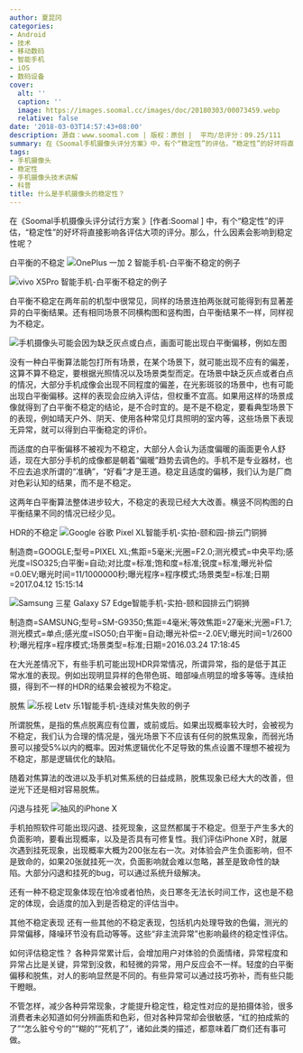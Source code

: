 ```yaml
---
author: 夏昆冈
categories:
- Android
- 技术
- 移动数码
- 智能手机
- iOS
- 数码设备
cover:
  alt: ''
  caption: ''
  image: https://images.soomal.cc/images/doc/20180303/00073459.webp
  relative: false
date: '2018-03-03T14:57:43+08:00'
description: 源自：www.soomal.com | 版权：原创 |  平均/总评分：09.25/111
summary: 在《Soomal手机摄像头评分方案》中，有个“稳定性”的评估，“稳定性”的好坏将直接影响各评估大项的评分。那么，什么因素会影响到稳定性呢？
tags:
- 手机摄像头
- 稳定性
- 手机摄像头技术讲解
- 科普
title: 什么是手机摄像头的稳定性？
---
```


在《Soomal手机摄像头评分试行方案 》[作者:Soomal ]
中，有个“稳定性”的评估，“稳定性”的好坏将直接影响各评估大项的评分。那么，什么因素会影响到稳定性呢？

白平衡的不稳定
![OnePlus 一加 2 智能手机-白平衡不稳定的例子](https://images.soomal.cc/images/doc/20150922/00055021.webp)




![vivo X5Pro 智能手机-白平衡不稳定的例子](https://images.soomal.cc/images/doc/20150722/00053329.webp)




白平衡不稳定在两年前的机型中很常见，同样的场景连拍两张就可能得到有显著差异的白平衡结果。还有相同场景不同横构图和竖构图，白平衡结果不一样，同样视为不稳定。

![手机摄像头可能会因为缺乏灰点或白点，画面可能出现白平衡偏移，例如左图](https://images.soomal.cc/images/doc/20180228/00073444.webp)




没有一种白平衡算法能包打所有场景，在某个场景下，就可能出现不应有的偏差，这算不算不稳定，要根据光照情况以及场景类型而定。在场景中缺乏灰点或者白点的情况，大部分手机成像会出现不同程度的偏差，在光影斑驳的场景中，也有可能出现白平衡偏移。这样的表现会应纳入评估，但权重不宜高。如果用这样的场景成像就得到了白平衡不稳定的结论，是不合时宜的。是不是不稳定，要看典型场景下的表现，例如晴天户外、阴天、使用各种常见灯具照明的室内等，这些场景下表现无异常，就可以得到白平衡稳定的评价。

而适度的白平衡偏移不被视为不稳定，大部分人会认为适度偏暖的画面更令人舒适，现在大部分手机的成像都是朝着“偏暖”趋势去调色的。手机不是专业器材，也不应去追求所谓的“准确”，“好看”才是王道。稳定且适度的偏移，我们认为是厂商对色彩认知的结果，而不是不稳定。

这两年白平衡算法整体进步较大，不稳定的表现已经大大改善。横竖不同构图的白平衡结果不同的情况已经少见。

HDR的不稳定
![Google 谷歌 Pixel XL智能手机-实拍-颐和园-排云门铜狮](https://images.soomal.cc/images/doc/20170419/00067520.webp)

制造商=GOOGLE;型号=PIXEL XL;焦距=5毫米;光圈=F2.0;测光模式=中央平均;感光度=ISO325;白平衡=自动;对比度=标准;饱和度=标准;锐度=标准;曝光补偿=0.0EV;曝光时间=11/1000000秒;曝光程序=程序模式;场景类型=标准;日期=2017.04.12 15:15:14


![Samsung 三星 Galaxy S7 Edge智能手机-实拍-颐和园排云门铜狮](https://images.soomal.cc/images/doc/20160405/00059683.webp)

制造商=SAMSUNG;型号=SM-G9350;焦距=4毫米;等效焦距=27毫米;光圈=F1.7;测光模式=单点;感光度=ISO50;白平衡=自动;曝光补偿=-2.0EV;曝光时间=1/2600秒;曝光程序=程序模式;场景类型=标准;日期=2016.03.24 17:18:45


在大光差情况下，有些手机可能出现HDR异常情况，所谓异常，指的是低于其正常水准的表现。例如出现明显异样的色带色斑、暗部噪点明显的增多等等。连续拍摄，得到不一样的HDR的结果会被视为不稳定。

脱焦
![乐视 Letv 乐1智能手机-连续对焦失败的例子](https://images.soomal.cc/images/doc/20150903/00054416.webp)




所谓脱焦，是指的焦点脱离应有位置，或前或后。如果出现概率较大时，会被视为不稳定，我们认为合理的情况是，强光场景下不应该有任何的脱焦现象，而弱光场景可以接受5%以内的概率。因对焦逻辑优化不足导致的焦点设置不理想不被视为不稳定，那是逻辑优化的缺陷。

随着对焦算法的改进以及手机对焦系统的日益成熟，脱焦现象已经大大的改善，但逆光下还是相对容易脱焦。

闪退与挂死
![抽风的iPhone X](https://images.soomal.cc/images/doc/20171229/00072636_01.webp)




手机拍照软件可能出现闪退、挂死现象，这显然都属于不稳定。但至于产生多大的负面影响，要看出现概率，以及是否具有可修复性。我们评估iPhone X时，就屡次遇到挂死现象，出现概率大概为200张左右一次。对体验会产生负面影响，但不是致命的，如果20张就挂死一次，负面影响就会难以忽略，甚至是致命性的缺陷。大部分闪退和挂死的bug，可以通过系统升级解决。

还有一种不稳定现象体现在怕冷或者怕热，炎日寒冬无法长时间工作，这也是不稳定的体现，会适度的加入到是否稳定的评估当中。

其他不稳定表现
还有一些其他的不稳定表现，包括机内处理导致的色偏，测光的异常偏移，降噪环节没有启动等等。这些“非主流异常”也影响最终的稳定性评估。

如何评估稳定性？
各种异常累计后，会增加用户对体验的负面情绪，异常程度和异常占比是关键，异常到没救，和轻微的异常，用户反应会不一样。轻度的白平衡偏移和脱焦，对人的影响显然是不同的。有些异常可以通过技巧弥补，而有些只能干瞪眼。

不管怎样，减少各种异常现象，才能提升稳定性，稳定性对应的是拍摄体验，很多消费者未必知道如何分辨画质和色彩，但对各种异常却会很敏感，“红的拍成紫的了”“怎么脏兮兮的”“糊的”“死机了”，诸如此类的描述，都意味着厂商们还有事可做。